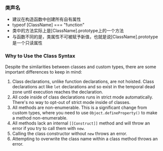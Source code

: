 ### 类声名

- 建议在构造函数中创建所有自有属性
- typeof \[ClassName] === "function"
- 类中的方法实际上是\[ClassName].prototype上的一个方法
- 与函数不同的是，类属性不可被赋予新值，也就是说\[ClassName].prototype是一个只读属性

### Why to Use the Class Syntax

Despite the similarities between classes and custom types, there are some important differences to keep in mind:

1. Class declarations, unlike function declarations, are not hoisted. Class declarations act like `let` declarations and so exist in the temporal dead zone until execution reaches the declaration.
2. All code inside of class declarations runs in strict mode automatically. There's no way to opt-out of strict mode inside of classes.
3. All methods are non-enumerable. This is a significant change from custom types, where you need to use `Object.defineProperty()` to make a method non-enumerable.
4. All methods lack an internal `[[Construct]]` method and will throw an error if you try to call them with `new`.
5. Calling the class constructor without `new` throws an error.
6. Attempting to overwrite the class name within a class method throws an error.